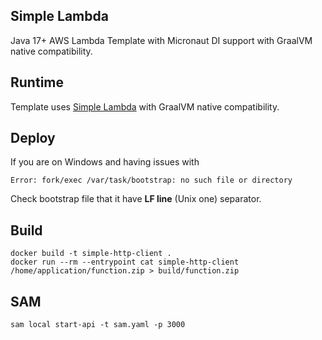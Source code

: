 ## Simple Lambda

Java 17+ AWS Lambda Template with Micronaut DI support with GraalVM native compatibility.

## Runtime

Template uses [Simple Lambda](https://github.com/GoodforGod/simple-awslambda) with GraalVM native compatibility.

## Deploy

If you are on Windows and having issues with 
```
Error: fork/exec /var/task/bootstrap: no such file or directory
```

Check bootstrap file that it have **LF line** (Unix one) separator.

## Build

```shell
docker build -t simple-http-client .
docker run --rm --entrypoint cat simple-http-client /home/application/function.zip > build/function.zip
```

## SAM

```shell
sam local start-api -t sam.yaml -p 3000
```